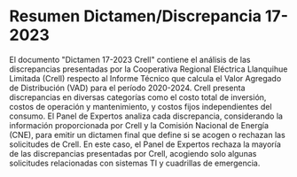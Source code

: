 # Resumen Dictamen/Discrepancia 17-2023
El documento "Dictamen 17-2023 Crell" contiene el análisis de las discrepancias presentadas por la Cooperativa Regional Eléctrica Llanquihue Limitada (Crell) respecto al Informe Técnico que calcula el Valor Agregado de Distribución (VAD) para el período 2020-2024. Crell presenta discrepancias en diversas categorías como el costo total de inversión, costos de operación y mantenimiento, y costos fijos independientes del consumo. El Panel de Expertos analiza cada discrepancia, considerando la información proporcionada por Crell y la Comisión Nacional de Energía (CNE), para emitir un dictamen final que define si se acogen o rechazan las solicitudes de Crell. En este caso, el Panel de Expertos rechaza la mayoría de las discrepancias presentadas por Crell, acogiendo solo algunas solicitudes relacionadas con sistemas TI y cuadrillas de emergencia.